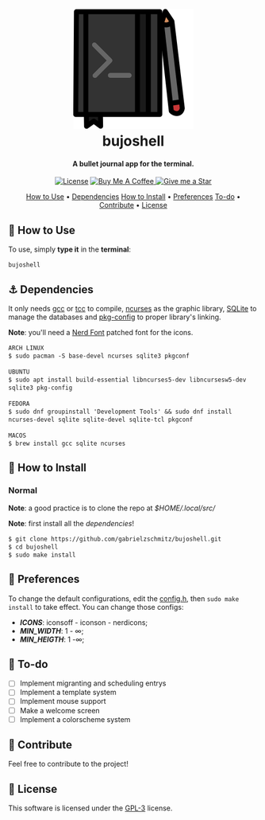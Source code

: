 <h1 align="center">
    <br>
    <img src="./icons/bujoshell.svg" alt="bujoshell icon"/>
    <br>
    bujoshell
    <br>
</h1>

<h4 align="center">A bullet journal app for the terminal.</h4>

<p align="center">
    <a href="./LICENSE"><img src="https://img.shields.io/badge/license-GPL-3.svg" alt="License"></a>
    <a href="https://www.buymeacoffee.com/gabrielzschmitz" target="_blank">
        <img src="https://www.buymeacoffee.com/assets/img/custom_images/orange_img.png" alt="Buy Me A Coffee" style="height: 20px !important;width: 87px;">
    </a>
    <a href="https://github.com/gabrielzschmitz/bujoshell">
        <img src="https://img.shields.io/github/stars/gabrielzschmitz/bujoshell?style=social" alt="Give me a Star">
    </a>
</p>

<p align="center">
  <a href="#-how-to-use">How to Use</a> •
  <a href="#-dependencies">Dependencies</a>
  <a href="#-how-to-install">How to Install</a> •
  <a href="#-preferences">Preferences</a>
  <a href="#-to-do">To-do</a> •
  <a href="#-contribute">Contribute</a> •
  <a href="#-license">License</a>
</p>

## 🚀 How to Use

To use, simply <b>type it</b> in the <b>terminal</b>:

```shell
bujoshell
```

## ⚓ Dependencies

It only needs [gcc](https://gcc.gnu.org/) or [tcc](https://bellard.org/tcc/)
to compile, [ncurses](https://invisible-island.net/ncurses/) as the graphic
library, [SQLite](https://www.sqlite.org/index.html) to manage the databases and
[pkg-config](https://github.com/freedesktop/pkg-config) to proper library's
linking.

**Note**: you'll need a [Nerd Font](https://www.nerdfonts.com/) patched font
for the icons.

```shell
ARCH LINUX
$ sudo pacman -S base-devel ncurses sqlite3 pkgconf

UBUNTU
$ sudo apt install build-essential libncurses5-dev libncursesw5-dev sqlite3 pkg-config

FEDORA
$ sudo dnf groupinstall 'Development Tools' && sudo dnf install ncurses-devel sqlite sqlite-devel sqlite-tcl pkgconf

MACOS
$ brew install gcc sqlite ncurses
```

## 💾 How to Install

### Normal

**Note**: a good practice is to clone the repo at _$HOME/.local/src/_

**Note**: first install all the _dependencies_!

```shell
$ git clone https://github.com/gabrielzschmitz/bujoshell.git
$ cd bujoshell
$ sudo make install
```

## 🔧 Preferences

To change the default configurations, edit the
[config.h](./config.h),
then `sudo make install` to take effect. You can change those configs:

- <b><i>ICONS</i></b>: iconsoff - iconson - nerdicons;
- <b><i>MIN_WIDTH</i></b>: 1 - ∞;
- <b><i>MIN_HEIGTH</i></b>: 1 -∞;

## 📝 To-do

- [ ] Implement migranting and scheduling entrys
- [ ] Implement a template system
- [ ] Implement mouse support
- [ ] Make a welcome screen
- [ ] Implement a colorscheme system

## 🤝 Contribute

Feel free to contribute to the project!

## 📜 License

This software is licensed under the [GPL-3](./LICENSE) license.
